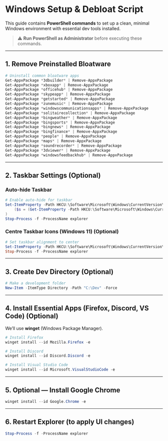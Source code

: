 # Windows Setup & Debloat Script

This guide contains **PowerShell commands** to set up a clean, minimal Windows environment with essential dev tools installed.

> ⚠️ **Run PowerShell as Administrator** before executing these commands.

---

## 1. Remove Preinstalled Bloatware

```powershell
# Uninstall common bloatware apps
Get-AppxPackage *3dbuilder* | Remove-AppxPackage
Get-AppxPackage *xboxapp* | Remove-AppxPackage
Get-AppxPackage *officehub* | Remove-AppxPackage
Get-AppxPackage *skypeapp* | Remove-AppxPackage
Get-AppxPackage *getstarted* | Remove-AppxPackage
Get-AppxPackage *zunemusic* | Remove-AppxPackage
Get-AppxPackage *windowscommunicationsapps* | Remove-AppxPackage
Get-AppxPackage *solitairecollection* | Remove-AppxPackage
Get-AppxPackage *bingweather* | Remove-AppxPackage
Get-AppxPackage *bingsports* | Remove-AppxPackage
Get-AppxPackage *bingnews* | Remove-AppxPackage
Get-AppxPackage *bingfinance* | Remove-AppxPackage
Get-AppxPackage *people* | Remove-AppxPackage
Get-AppxPackage *maps* | Remove-AppxPackage
Get-AppxPackage *soundrecorder* | Remove-AppxPackage
Get-AppxPackage *3dviewer* | Remove-AppxPackage
Get-AppxPackage *windowsfeedbackhub* | Remove-AppxPackage
````

---

## 2. Taskbar Settings (Optional)

### Auto-hide Taskbar

```powershell
# Enable auto-hide for taskbar
Set-ItemProperty -Path HKCU:\Software\Microsoft\Windows\CurrentVersion\Explorer\StuckRects3 -Name Settings -Value (
    ($s = (Get-ItemProperty -Path HKCU:\Software\Microsoft\Windows\CurrentVersion\Explorer\StuckRects3 -Name Settings).Settings) -replace ([char]8), [char]9
)
Stop-Process -f -ProcessName explorer
```

### Centre Taskbar Icons (Windows 11) (Optional)

```powershell
# Set taskbar alignment to center
Set-ItemProperty -Path HKCU:\Software\Microsoft\Windows\CurrentVersion\Explorer\Advanced -Name TaskbarAl -Value 1
Stop-Process -f -ProcessName explorer
```

---

## 3. Create Dev Directory (Optional)

```powershell
# Make a development folder
New-Item -ItemType Directory -Path "C:\Dev" -Force
```

---

## 4. Install Essential Apps (Firefox, Discord, VS Code) (Optional)

We’ll use **winget** (Windows Package Manager).

```powershell
# Install Firefox
winget install --id Mozilla.Firefox -e

# Install Discord
winget install --id Discord.Discord -e

# Install Visual Studio Code
winget install --id Microsoft.VisualStudioCode -e
```

---

## 5. Optional — Install Google Chrome

```powershell
winget install --id Google.Chrome -e
```

---

## 6. Restart Explorer (to apply UI changes)

```powershell
Stop-Process -f -ProcessName explorer
```





